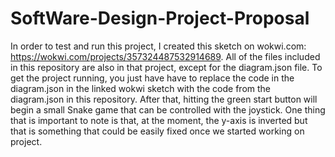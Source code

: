 # SoftWare-Design-Project-Proposal
In order to test and run this project, I created this sketch on wokwi.com: https://wokwi.com/projects/357324487532914689.
All of the files included in this repository are also in that project, except for the diagram.json file. To get the project running, you just have have to replace the code in the diagram.json in the linked wokwi sketch with the code from the diagram.json in this repository. After that, hitting the green start button will begin a small Snake game that can be controlled with the joystick. One thing that is important to note is that, at the moment, the y-axis is inverted but that is something that could be easily fixed once we started working on project. 
